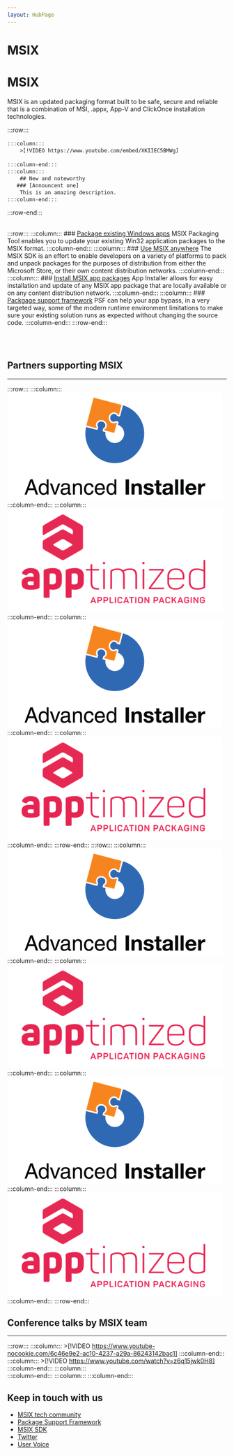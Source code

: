 ```yaml
---
layout: HubPage
---
```

<!-- 
<div style="background-color: black; padding-top: 20px; padding-bottom: 20px; margin-bottom: 40px;">
    <iframe width="560" height="315" src="https://www.youtube.com/embed/AUUwZTurcmQ" frameborder="0" allow="autoplay; encrypted-media" allowfullscreen></iframe>
</div>
 -->
# MSIX
# MSIX
MSIX is an updated packaging format built to be safe, secure and reliable that is a combination of MSI, .appx, App-V and ClickOnce installation technologies. 


:::row:::

    :::column:::
        >[!VIDEO https://www.youtube.com/embed/XKIIEC5BMWg]

    :::column-end:::
	:::column:::
		## New and noteworthy
       ### [Announcent one]
        This is an amazing description. 
    :::column-end:::
:::row-end:::
<br>
<br>

:::row:::
    :::column:::
        ### [Package existing Windows apps](color.md)
        MSIX Packaging Tool enables you to update your existing Win32 application packages to the MSIX format.
    :::column-end:::
    :::column:::
        ### [Use MSIX anywhere](typography.md)
      The MSIX SDK is an effort to enable developers on a variety of platforms to pack and unpack packages for the purposes of distribution from either the Microsoft Store, or their own content distribution networks.
    :::column-end:::
        :::column:::
        ### [Install MSIX app packages](color.md)
        App Installer allows for easy installation and update of any MSIX app package that are locally available or on any content distribution network.
    :::column-end:::
    :::column:::
       ### [Packgage support framework](typography.md)
PSF can help your app bypass, in a very targeted way, some of the modern runtime environment limitations to make sure your existing solution runs as expected without changing the source code.
    :::column-end:::
:::row-end:::

<br>
<br>

## Partners supporting MSIX
***
:::row:::
    :::column:::
       [![alt+text](images/advanced_intaller_logo2.png)](https://www.advancedinstaller.com/express-edition.html)  
    :::column-end:::
    :::column:::
        [![alt+text](images/apptimized_logo2.png)](https://www.advancedinstaller.com/express-edition.html)  
    :::column-end:::
    :::column:::
	[![alt+text](images/advanced_intaller_logo2.png)](https://www.advancedinstaller.com/express-edition.html)     
	:::column-end:::
    :::column:::
	[![alt+text](images/apptimized_logo2.png)](https://www.advancedinstaller.com/express-edition.html)
	 :::column-end:::
:::row-end:::
:::row:::
    :::column:::
	[![alt+text](images/advanced_intaller_logo2.png)](https://www.advancedinstaller.com/express-edition.html)     
	:::column-end:::
    :::column:::
	[![alt+text](images/apptimized_logo2.png)](https://www.advancedinstaller.com/express-edition.html)
    :::column-end:::
	:::column:::
	[![alt+text](images/advanced_intaller_logo2.png)](https://www.advancedinstaller.com/express-edition.html)     
	:::column-end:::
    :::column:::
	[![alt+text](images/apptimized_logo2.png)](https://www.advancedinstaller.com/express-edition.html)
	:::column-end:::
:::row-end:::

## Conference talks by MSIX team
***
:::row:::
    :::column:::
         >[!VIDEO https://www.youtube-nocookie.com/6c46e9e2-ac10-4237-a29a-86243142bac1] 
    :::column-end:::
    :::column:::
         >[!VIDEO https://www.youtube.com/watch?v=z6q15jwk0H8]
    :::column-end:::
    :::column:::	  
	:::column-end:::
    :::column:::
	 :::column-end:::

<div>
 <div class="container centered pageFooter">
        <h2>Keep in touch with us</h2>
        <ul class="links">
           <li>
                <a href="https://techcommunity.microsoft.com/t5/MSIX/ct-p/MSIX">
                    MSIX tech community
                </a>
            </li>
            <li>
                <a href="https://github.com/Microsoft/MSIX-PackageSupportFramework/issues">
                    Package Support Framework
                </a>
            </li>
            <li>
                <a href="https://github.com/Microsoft/msix-packaging/issues">
                    MSIX SDK
                </a>
            </li>
            <li>
                <a href="http://twitter.com/#!/search/realtime/%23msix">
                    Twitter
                </a>
            </li>
            <li>
                <a href="https://go.microsoft.com/fwlink/?linkid=833105">
                    User Voice
                </a>
            </li>
        </ul>
    </div>
</div>
